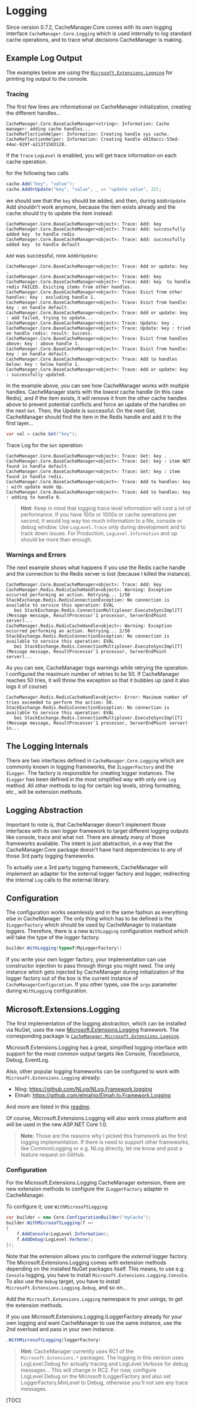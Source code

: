 <!--
{title:"CacheManager - Logging Explained",
abstract: "In-depth walk through of how logging in CacheManager works and how you can use it, with many code and log output examples.",
lastUpdate:"2016-02-16"
}
-->
# Logging
Since version 0.7.2, CacheManager.Core comes with its own logging interface `CacheManager.Core.Logging` which is used internally to log standard cache operations, and to trace what decisions CacheManager is making.

## Example Log Output
The examples below are using the [`Microsoft.Extensions.Logging`](#microsoftextensionslogging) for printing log output to the console.

### Tracing
The first few lines are informational on CacheManager initialization, creating the different handles...

```nohighlight
CacheManager.Core.BaseCacheManager<string>: Information: Cache manager: adding cache handles...
CacheReflectionHelper: Information: Creating handle sys cache.
CacheReflectionHelper: Information: Creating handle d410accc-53ed-44ac-929f-a213f1503128.
```

If the `Trace` `LogLevel` is enabled, you will get trace information on each cache operation.

for the following two calls

``` cs
cache.Add("key", "value");
cache.AddOrUpdate("key", "value", _ => "update value", 22);
```
we should see that the `key` should be added, and then, during `AddOrUpdate` Add shouldn't work anymore, because the item exists already and the cache should try to update the item instead:
```nohighlight
CacheManager.Core.BaseCacheManager<object>: Trace: Add: key 
CacheManager.Core.BaseCacheManager<object>: Trace: Add: successfully added key  to handle redis
CacheManager.Core.BaseCacheManager<object>: Trace: Add: successfully added key  to handle default
```
`Add` was successful, now `AddOrUpdate`:
```nohighlight
CacheManager.Core.BaseCacheManager<object>: Trace: Add or update: key .
CacheManager.Core.BaseCacheManager<object>: Trace: Add: key 
CacheManager.Core.BaseCacheManager<object>: Trace: Add: key  to handle redis FAILED. Evicting items from other handles.
CacheManager.Core.BaseCacheManager<object>: Trace: Evict from other handles: key : excluding handle 1.
CacheManager.Core.BaseCacheManager<object>: Trace: Evict from handle: key : on handle default.
CacheManager.Core.BaseCacheManager<object>: Trace: Add or update: key : add failed, trying to update...
CacheManager.Core.BaseCacheManager<object>: Trace: Update: key .
CacheManager.Core.BaseCacheManager<object>: Trace: Update: key : tried on handle redis: result: Success.
CacheManager.Core.BaseCacheManager<object>: Trace: Evict from handles above: key : above handle 1.
CacheManager.Core.BaseCacheManager<object>: Trace: Evict from handle: key : on handle default.
CacheManager.Core.BaseCacheManager<object>: Trace: Add to handles below: key : below handle 1.
CacheManager.Core.BaseCacheManager<object>: Trace: Add or update: key : successfully updated.
```
In the example above, you can see how CacheManager works with multiple handles. CacheManager starts with the *lowest* cache handle (in this case Redis), and if the item exists, it will remove it from the other cache handles above to prevent potential conflicts and force an update of the handles on the next `Get`.
Then, the Update is successful. 
On the next Get, CacheManager should find the item in the Redis handle and add it to the first layer...
```cs
var val = cache.Get("key");
```
Trace Log for the `Get` operation:
```nohighlight
CacheManager.Core.BaseCacheManager<object>: Trace: Get: key .
CacheManager.Core.BaseCacheManager<object>: Trace: Get: key : item NOT found in handle default.
CacheManager.Core.BaseCacheManager<object>: Trace: Get: key : item found in handle redis.
CacheManager.Core.BaseCacheManager<object>: Trace: Add to handles: key : with update mode Up.
CacheManager.Core.BaseCacheManager<object>: Trace: Add to handles: key : adding to handle 0.
```
> **Hint**: Keep in mind that logging trace level information will cost a lot of performance. If you have 100s or 1000s or cache operations per second, it would log way too much information to a file, console or debug window. Use `LogLevel.Trace` only during development and to track down issues. For Production, `LogLevel.Information` and up should be more than enough.

### Warnings and Errors
The next example shows what happens if you use the Redis cache handle and the connection to the Redis server is lost (because I killed the instance).
```nohighlight
CacheManager.Core.BaseCacheManager<object>: Trace: Add: key 
CacheManager.Redis.RedisCacheHandle<object>: Warning: Exception occurred performing an action. Retrying... 1/50
StackExchange.Redis.RedisConnectionException: No connection is available to service this operation: EVAL
   bei StackExchange.Redis.ConnectionMultiplexer.ExecuteSyncImpl[T](Message message, ResultProcessor`1 processor, ServerEndPoint server)...
CacheManager.Redis.RedisCacheHandle<object>: Warning: Exception occurred performing an action. Retrying... 2/50
StackExchange.Redis.RedisConnectionException: No connection is available to service this operation: EVAL
   bei StackExchange.Redis.ConnectionMultiplexer.ExecuteSyncImpl[T](Message message, ResultProcessor`1 processor, ServerEndPoint server)...
```
As you can see, CacheManager logs warnings while retrying the operation. I configured the maximum number of retries to be 50. If CacheManager reaches 50 tries, it will throw the exception so that it bubbles up (and it also logs it of course)
```nohighlight
CacheManager.Redis.RedisCacheHandle<object>: Error: Maximum number of tries exceeded to perform the action: 50.
StackExchange.Redis.RedisConnectionException: No connection is available to service this operation: EVAL
   bei StackExchange.Redis.ConnectionMultiplexer.ExecuteSyncImpl[T](Message message, ResultProcessor`1 processor, ServerEndPoint server) in...
```

## The Logging Internals
There are two interfaces defined in `CacheManager.Core.Logging`  which are commonly known in logging frameworks, the `ILoggerFactory` and the `ILogger`. The factory is responsible for creating logger instances.
The `ILogger` has been defined in the most simplified way with only one `Log` method.
All other methods to log for certain log levels, string formatting, etc., will be extension methods.

## Logging Abstraction
Important to note is, that CacheManager doesn't implement those interfaces with its own logger framework to target different logging outputs like console, trace and what not. 
There are already many of those frameworks available. The intent is just abstraction, in a way that the CacheManager.Core package doesn't have hard dependencies to any of those 3rd party logging frameworks.

To actually use a 3rd party logging framework, CacheManager will implement an adapter for the external logger factory and logger, redirecting the internal `Log` calls to the external library.

## Configuration
The configuration works seamlessly and in the same fashion as everything else in CacheManager. The only thing which has to be defined is the `ILoggerFactory` which should be used by CacheManager to instantiate loggers.
Therefore, there is a new `WithLogging` configuration method which will take the type of the logger factory.
```cs
builder.WithLogging(typeof(MyLoggerFactory))
```
If you write your own logger factory, your implementation can use constructor injection to pass through things you might need. The only instance which gets injected by CacheManager during initialization of the logger factory out of the box is the current instance of `CacheManagerConfiguration`. If you other types, use the `args` parameter during `WithLogging` configuration.

## Microsoft.Extensions.Logging
The first implementation of the logging abstraction, which can be installed via NuGet, uses the new [Microsoft.Extensions.Logging][aspnetLogging] framework. 
The corresponding package is [`CacheManager.Microsoft.Extensions.Logging`][cmLoggingNuget].

Microsoft.Extensions.Logging has a great, simplified logging interface with support for the most common output targets like Console, TraceSource, Debug, EventLog.

Also, other popular logging frameworks can be configured to work with `Microsoft.Extensions.Logging` already: 

* Nlog: https://github.com/NLog/NLog.Framework.logging
* Elmah: https://github.com/elmahio/Elmah.Io.Framework.Logging

And more are listed in this [readme][aspnetLogging.Readme].

Of course, Microsoft.Extensions.Logging will also work cross platform and will be used in the new ASP.NET Core 1.0.

> **Note**: Those are the reasons why I picked this framework as the first logging implementation. If there is need to support other frameworks, like CommonLogging or e.g. NLog directly, let me know and post a feature request on GitHub.

### Configuration
For the Microsoft.Extensions.Logging CacheManager extension, there are new extension methods to configure the `ILoggerFactory` adapter in CacheManager.

To configure it, use `WithMicrosoftLogging`:
```cs
var builder = new Core.ConfigurationBuilder("myCache");
builder.WithMicrosoftLogging(f =>
{
    f.AddConsole(LogLevel.Information);
    f.AddDebug(LogLevel.Verbose);
});
```
Note that the extension allows you to configure the *external* logger factory. The Microsoft.Extensions.Logging comes with extension methods depending on the installed NuGet packages itself.
This means, to use e.g. `Console` logging, you have to install `Microsoft.Extensions.Logging.Console`. To also use the `Debug` target, you have to install `Microsoft.Extensions.Logging.Debug`, and so on...

Add the `Microsoft.Extensions.Logging` namespace to your usings, to get the extension methods.

If you use Microsoft.Extensions.Logging.ILoggerFactory already for your own logging and want CacheManager to use the same instance, use the 2nd overload and pass in your own instance.
```cs
.WithMicrosoftLogging(loggerFactory)
```
> **Hint**: CacheManager currently uses RC1 of the `Microsoft.Extensions.*` packages. The logging in this version uses LogLevel.Debug for actually tracing and LogLevel.Verbose for debug messages... This will change in RC2. For now, configure LogLevel.Debug on the Microsoft ILoggerFactory and also set LoggerFactory.MinLevel to Debug, otherwise you'll not see any trace messages.

[aspnetLogging]: https://github.com/aspnet/Logging
[aspnetLogging.Readme]: https://github.com/aspnet/Logging/blob/dev/README.md
[cmLoggingNuget]: https://www.nuget.org/packages/CacheManager.Microsoft.Extensions.Logging/

[TOC]